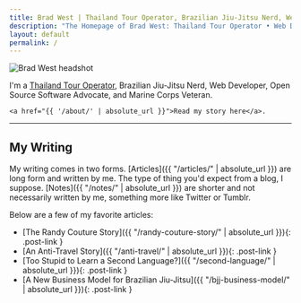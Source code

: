 ```yaml
---
title: Brad West | Thailand Tour Operator, Brazilian Jiu-Jitsu Nerd, Web Developer, Marine Corps Veteran
description: "The Homepage of Brad West: Thailand Tour Operator • Web Developer • Permaculture Enthusiast • Brazilian Jiu-Jitsu Nerd • Open Source Software Advocate • Marine Corps Veteran"
layout: default
permalink: /
---
```


<div class="row">

  <div class="home-photo row">
    <img src="{{ '/images/brad.jpg' | absolute_url }}" alt="Brad West headshot">
  </div>

  <div class="home-intro">
    <p>I'm a <a href="https://thailandetcetera.com/">Thailand Tour Operator</a>, Brazilian Jiu-Jitsu Nerd, Web Developer, Open Source Software Advocate, and Marine Corps Veteran.</p>

    <a href="{{ '/about/' | absolute_url }}">Read my story here</a>.

  </div>

</div>

<hr>

## My Writing

My writing comes in two forms. [Articles]({{ "/articles/" | absolute_url }}) are long form and written by me. The type of thing you'd expect from a blog, I suppose. [Notes]({{ "/notes/" | absolute_url }}) are shorter and not necessarily written by me, something more like Twitter or Tumblr.

Below are a few of my favorite articles:

 - [The Randy Couture Story]({{ "/randy-couture-story/" | absolute_url }}){: .post-link }
 - [An Anti-Travel Story]({{ "/anti-travel/" | absolute_url }}){: .post-link }
 - [Too Stupid to Learn a Second Language?]({{ "/second-language/" | absolute_url }}){: .post-link }
 - [A New Business Model for Brazilian Jiu-Jitsu]({{ "/bjj-business-model/" | absolute_url }}){: .post-link }

